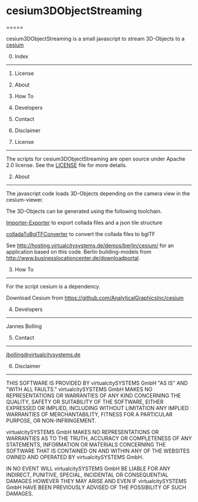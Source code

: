 # cesium3DObjectStreaming
=====

cesium3DObjectStreaming is a small javascript to stream 3D-Objects to a [cesium](http://cesiumjs.org/)


0. Index
--------

1. License
2. About
3. How To
4. Developers
5. Contact
6. Disclaimer


1. License
----------

The scripts for cesium3DObjectStreaming are open source under Apache 2.0 license.
See the [LICENSE](https://github.com/virtualcitySYSTEMS/cesium3DObjectStreaming/blob/master/LICENSE) file for more details. 


2. About
----------

The javascript code loads 3D-Objects depending on the camera view in the cesium-viewer.   


The 3D-Objects can be generated using the following toolchain. 

[Importer-Exporter](https://github.com/virtualcitySYSTEMS/importer-exporter) to export collada files and a json tile structure

[colladaToBglTFConverter](https://github.com/virtualcitySYSTEMS/colladaToBglTFConverter) to convert the collada files to bglTF

See http://hosting.virtualcitysystems.de/demos/berlin/cesium/ for an application based on this code. 
Berlin building-models from http://www.businesslocationcenter.de/downloadportal.


3. How To
----------

For the script cesium is a dependency.

Download Cesium from https://github.com/AnalyticalGraphicsInc/cesium


4. Developers
-------------

Jannes Bolling


5. Contact
----------

jbolling@virtualcitysystems.de


6. Disclaimer
--------------

THIS SOFTWARE IS PROVIDED BY virtualcitySYSTEMS GmbH "AS IS" AND "WITH ALL 
FAULTS." virtualcitySYSTEMS GmbH MAKES NO REPRESENTATIONS OR WARRANTIES OF 
ANY KIND CONCERNING THE QUALITY, SAFETY OR SUITABILITY OF THE SOFTWARE,
EITHER EXPRESSED OR IMPLIED, INCLUDING WITHOUT LIMITATION ANY IMPLIED 
WARRANTIES OF MERCHANTABILITY, FITNESS FOR A PARTICULAR PURPOSE, OR 
NON-INFRINGEMENT.

virtualcitySYSTEMS GmbH MAKES NO REPRESENTATIONS OR WARRANTIES AS TO THE
TRUTH, ACCURACY OR COMPLETENESS OF ANY STATEMENTS, INFORMATION OR MATERIALS
CONCERNING THE SOFTWARE THAT IS CONTAINED ON AND WITHIN ANY OF THE 
WEBSITES OWNED AND OPERATED BY virtualcitySYSTEMS GmbH.

IN NO EVENT WILL virtualcitySYSTEMS GmbH BE LIABLE FOR ANY INDIRECT, 
PUNITIVE, SPECIAL, INCIDENTAL OR CONSEQUENTIAL DAMAGES HOWEVER THEY MAY
ARISE AND EVEN IF virtualcitySYSTEMS GmbH HAVE BEEN PREVIOUSLY ADVISED OF
THE POSSIBILITY OF SUCH DAMAGES.